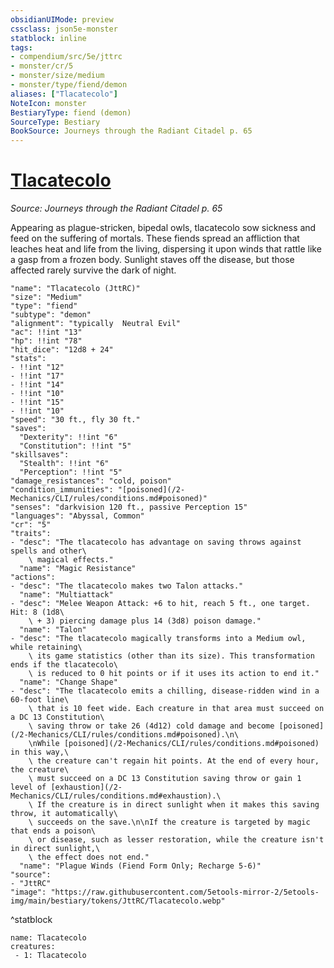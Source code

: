 ```yaml
---
obsidianUIMode: preview
cssclass: json5e-monster
statblock: inline
tags:
- compendium/src/5e/jttrc
- monster/cr/5
- monster/size/medium
- monster/type/fiend/demon
aliases: ["Tlacatecolo"]
NoteIcon: monster
BestiaryType: fiend (demon)
SourceType: Bestiary
BookSource: Journeys through the Radiant Citadel p. 65
---
```

# [Tlacatecolo](2-Mechanics/CLI/bestiary/fiend/tlacatecolo-jttrc.md)
*Source: Journeys through the Radiant Citadel p. 65*  

Appearing as plague-stricken, bipedal owls, tlacatecolo sow sickness and feed on the suffering of mortals. These fiends spread an affliction that leaches heat and life from the living, dispersing it upon winds that rattle like a gasp from a frozen body. Sunlight staves off the disease, but those affected rarely survive the dark of night.

```statblock
"name": "Tlacatecolo (JttRC)"
"size": "Medium"
"type": "fiend"
"subtype": "demon"
"alignment": "typically  Neutral Evil"
"ac": !!int "13"
"hp": !!int "78"
"hit_dice": "12d8 + 24"
"stats":
- !!int "12"
- !!int "17"
- !!int "14"
- !!int "10"
- !!int "15"
- !!int "10"
"speed": "30 ft., fly 30 ft."
"saves":
  "Dexterity": !!int "6"
  "Constitution": !!int "5"
"skillsaves":
  "Stealth": !!int "6"
  "Perception": !!int "5"
"damage_resistances": "cold, poison"
"condition_immunities": "[poisoned](/2-Mechanics/CLI/rules/conditions.md#poisoned)"
"senses": "darkvision 120 ft., passive Perception 15"
"languages": "Abyssal, Common"
"cr": "5"
"traits":
- "desc": "The tlacatecolo has advantage on saving throws against spells and other\
    \ magical effects."
  "name": "Magic Resistance"
"actions":
- "desc": "The tlacatecolo makes two Talon attacks."
  "name": "Multiattack"
- "desc": "Melee Weapon Attack: +6 to hit, reach 5 ft., one target. Hit: 8 (1d8\
    \ + 3) piercing damage plus 14 (3d8) poison damage."
  "name": "Talon"
- "desc": "The tlacatecolo magically transforms into a Medium owl, while retaining\
    \ its game statistics (other than its size). This transformation ends if the tlacatecolo\
    \ is reduced to 0 hit points or if it uses its action to end it."
  "name": "Change Shape"
- "desc": "The tlacatecolo emits a chilling, disease-ridden wind in a 60-foot line\
    \ that is 10 feet wide. Each creature in that area must succeed on a DC 13 Constitution\
    \ saving throw or take 26 (4d12) cold damage and become [poisoned](/2-Mechanics/CLI/rules/conditions.md#poisoned).\n\
    \nWhile [poisoned](/2-Mechanics/CLI/rules/conditions.md#poisoned) in this way,\
    \ the creature can't regain hit points. At the end of every hour, the creature\
    \ must succeed on a DC 13 Constitution saving throw or gain 1 level of [exhaustion](/2-Mechanics/CLI/rules/conditions.md#exhaustion).\
    \ If the creature is in direct sunlight when it makes this saving throw, it automatically\
    \ succeeds on the save.\n\nIf the creature is targeted by magic that ends a poison\
    \ or disease, such as lesser restoration, while the creature isn't in direct sunlight,\
    \ the effect does not end."
  "name": "Plague Winds (Fiend Form Only; Recharge 5-6)"
"source":
- "JttRC"
"image": "https://raw.githubusercontent.com/5etools-mirror-2/5etools-img/main/bestiary/tokens/JttRC/Tlacatecolo.webp"
```
^statblock

```encounter-table
name: Tlacatecolo
creatures:
 - 1: Tlacatecolo
```